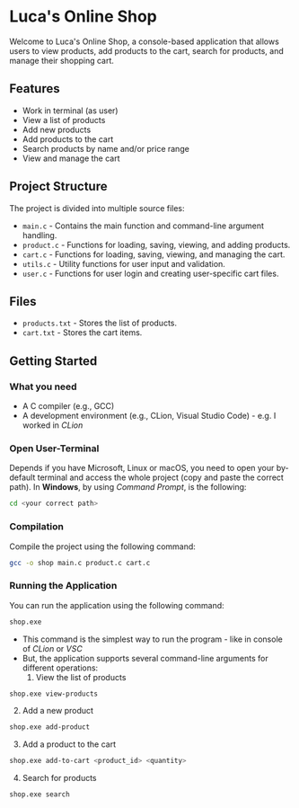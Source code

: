 # Luca's Online Shop

Welcome to Luca's Online Shop, a console-based application that allows users to view products, add products to the cart, search for products, and manage their shopping cart.

## Features

- Work in terminal (as user)
- View a list of products
- Add new products
- Add products to the cart
- Search products by name and/or price range
- View and manage the cart

## Project Structure

The project is divided into multiple source files:

- `main.c` - Contains the main function and command-line argument handling.
- `product.c` - Functions for loading, saving, viewing, and adding products.
- `cart.c` - Functions for loading, saving, viewing, and managing the cart.
- `utils.c` - Utility functions for user input and validation.
- `user.c` - Functions for user login and creating user-specific cart files.

## Files

- `products.txt` - Stores the list of products.
- `cart.txt` - Stores the cart items.

## Getting Started

### What you need

- A C compiler (e.g., GCC)
- A development environment (e.g., CLion, Visual Studio Code) - e.g. I worked in *CLion*


### Open User-Terminal

Depends if you have Microsoft, Linux or macOS, you need to open your by-default terminal and access the whole project (copy and paste the correct path). In **Windows**, by using *Command Prompt*, is the following:

```sh
cd <your correct path>
```

### Compilation

Compile the project using the following command:

```sh
gcc -o shop main.c product.c cart.c
```

### Running the Application

You can run the application using the following command:

```sh
shop.exe
```
- This command is the simplest way to run the program - like in console of *CLion* or *VSC*
- But, the application supports several command-line arguments for different operations:
  1.  View the list of products
 
```sh
shop.exe view-products
```

  2. Add a new product

```sh
shop.exe add-product
```

  3. Add a product to the cart

```sh
shop.exe add-to-cart <product_id> <quantity>
```

  4. Search for products

```sh
shop.exe search
```
